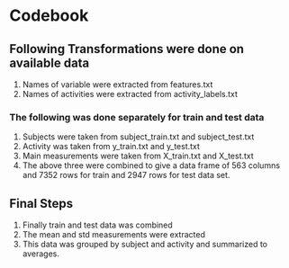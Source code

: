 # Codebook

## Following Transformations were done on available data

1. Names of variable were extracted from features.txt
2. Names of activities were extracted from activity_labels.txt

### The following was done separately for train and test data
1. Subjects were taken from subject_train.txt and subject_test.txt
2. Activity was taken from y_train.txt and y_test.txt
3. Main measurements were taken from X_train.txt and X_test.txt
4. The above three were combined to give a data frame of 563 columns and 7352 rows for train and 2947 rows for test data set.

##  Final Steps
1. Finally train and test data was combined
2. The mean and std measurements were extracted
3. This data was grouped by subject and activity and summarized to averages.

